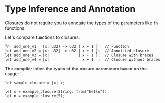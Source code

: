 # Type Inference and Annotation

Closures do not require you to annotate the types of the parameters like `fn`
functions.

Let's compare functions to closures:

```rust,ignore
fn  add_one_v1   (x: u32) -> u32 { x + 1 }   // Function
let add_one_v2 = |x: u32| -> u32 { x + 1 };  // Annotated closure
let add_one_v3 = |x|             { x + 1 };  // Closure with braces
let add_one_v4 = |x|               x + 1  ;  // Closure without braces
```

The compiler infers the types of the closure parameters based on the usage:
`
```rust,compile_fail
let sample_closure = |x| x;

let s = example_closure(String::from("hello"));
let n = example_closure(5);
```
